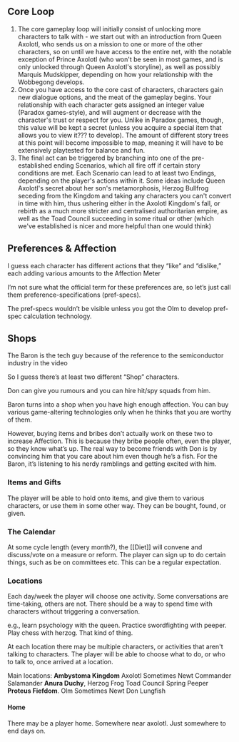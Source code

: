 ## Core Loop
1. The core gameplay loop will initially consist of unlocking more characters to talk with - we start out with an introduction from Queen Axolotl, who sends us on a mission to one or more of the other characters, so on until we have access to the entire net, with the notable exception of Prince Axolotl (who won't be seen in most games, and is only unlocked through Queen Axolotl's storyline), as well as possibly Marquis Mudskipper, depending on how your relationship with the Wobbegong develops.
2. Once you have access to the core cast of characters, characters gain new dialogue options, and the meat of the gameplay begins. Your relationship with each character gets assigned an integer value (Paradox games-style), and will augment or decrease with the character's trust or respect for you. Unlike in Paradox games, though, this value will be kept a secret (unless you acquire a special item that allows you to view it??? to develop). The amount of different story trees at this point will become impossible to map, meaning it will have to be extensively playtested for balance and fun.
3. The final act can be triggered by branching into one of the pre-established ending Scenarios, which all fire off if certain story conditions are met. Each Scenario can lead to at least two Endings, depending on the player's actions within it. Some ideas include Queen Axolotl's secret about her son's metamorphosis, Herzog Bullfrog seceding from the Kingdom and taking any characters you can't convert in time with him, thus ushering either in the Axolotl Kingdom's fall, or rebirth as a much more stricter and centralised authoritarian empire, as well as the Toad Council succeeding in some ritual or other (which we've established is nicer and more helpful than one would think)
## Preferences & Affection
I guess each character has different actions that they “like” and “dislike,” each adding various amounts to the Affection Meter

I’m not sure what the official term for these preferences are, so let’s just call them preference-specifications (pref-specs). 

The pref-specs wouldn’t be visible unless you got the Olm to develop pref-spec calculation technology.
## Shops

The Baron is the tech guy because of the reference to the semiconductor industry in the video

So I guess there’s at least two different “Shop” characters.

Don can give you rumours and you can hire hit/spy squads from him.

Baron turns into a shop when you have high enough affection. You can buy various game-altering technologies only when he thinks that you are worthy of them.

However, buying items and bribes don’t actually work on these two to increase Affection. This is because they bribe people often, even the player, so they know what’s up. The real way to become friends with Don is by convincing him that you care about him even though he’s a fish. For the Baron, it’s listening to his nerdy ramblings and getting excited with him.
### Items and Gifts
The player will be able to hold onto items, and give them to various characters, or use them in some other way. They can be bought, found, or given.
### The Calendar
At some cycle length (every month?), the [[Diet]] will convene and discuss/vote on a measure or reform.
The player can sign up to do certain things, such as be on committees etc. This can be a regular expectation.
### Locations 
Each day/week the player will choose one activity. Some conversations are time-taking, others are not. There should be a way to spend time with characters without triggering a conversation.

e.g., learn psychology with the queen. Practice swordfighting with peeper. Play chess with herzog. That kind of thing.

At each location there may be multiple characters, or activities that aren't talking to characters. The player will be able to choose what to do, or who to talk to, once arrived at a location.

Main locations:
**Ambystoma Kingdom**
	Axolotl
	Sometimes Newt
	Commander Salamander
**Anura Duchy**, 
	Herzog Frog
	Toad Council
	Spring Peeper
**Proteus Fiefdom**.
	Olm
	Sometimes Newt
	Don Lungfish
#### Home
There may be a player home. Somewhere near axolotl. Just somewhere to end days on.